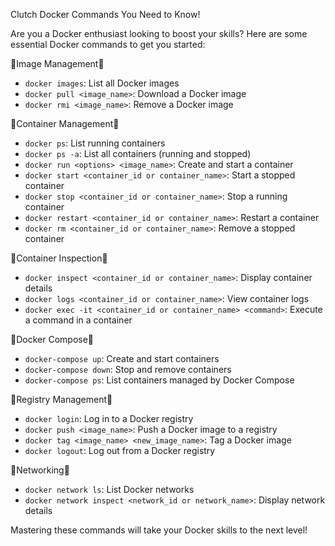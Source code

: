 Clutch Docker Commands You Need to Know!

Are you a Docker enthusiast looking to boost your skills? Here are some essential Docker commands to get you started:

📍Image Management📍

- `docker images`: List all Docker images
- `docker pull <image_name>`: Download a Docker image
- `docker rmi <image_name>`: Remove a Docker image

📍Container Management📍

- `docker ps`: List running containers
- `docker ps -a`: List all containers (running and stopped)
- `docker run <options> <image_name>`: Create and start a container
- `docker start <container_id or container_name>`: Start a stopped container
- `docker stop <container_id or container_name>`: Stop a running container
- `docker restart <container_id or container_name>`: Restart a container
- `docker rm <container_id or container_name>`: Remove a stopped container

📍Container Inspection📍

- `docker inspect <container_id or container_name>`: Display container details
- `docker logs <container_id or container_name>`: View container logs
- `docker exec -it <container_id or container_name> <command>`: Execute a command in a container

📍Docker Compose📍

- `docker-compose up`: Create and start containers
- `docker-compose down`: Stop and remove containers
- `docker-compose ps`: List containers managed by Docker Compose

📍Registry Management📍

- `docker login`: Log in to a Docker registry
- `docker push <image_name>`: Push a Docker image to a registry
- `docker tag <image_name> <new_image_name>`: Tag a Docker image
- `docker logout`: Log out from a Docker registry

📍Networking📍

- `docker network ls`: List Docker networks
- `docker network inspect <network_id or network_name>`: Display network details

Mastering these commands will take your Docker skills to the next level!
